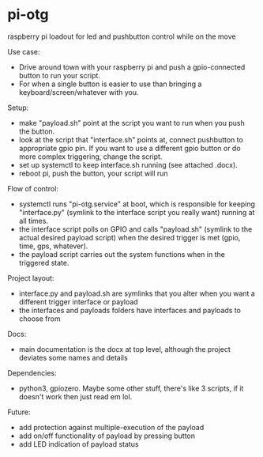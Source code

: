 # pi-otg
raspberry pi loadout for led and pushbutton control while on the move

Use case:
- Drive around town with your raspberry pi and push a gpio-connected button to run your script.
- For when a single button is easier to use than bringing a keyboard/screen/whatever with you.

Setup:
- make "payload.sh" point at the script you want to run when you push the button.
- look at the script that "interface.sh" points at, connect pushbutton to appropriate gpio pin. If you want to use a different gpio button or do more complex triggering, change the script.
- set up systemctl to keep interface.sh running (see attached .docx).
- reboot pi, push the button, your script will run

Flow of control:
- systemctl runs "pi-otg.service" at boot, which is responsible for keeping "interface.py" (symlink to the interface script you really want) running at all times.
- the interface script polls on GPIO and calls "payload.sh" (symlink to the actual desired payload script) when the desired trigger is met (gpio, time, gps, whatever).
- the payload script carries out the system functions when in the triggered state.

Project layout:
- interface.py and payload.sh are symlinks that you alter when you want a different trigger interface or payload
- the interfaces and payloads folders have interfaces and payloads to choose from

Docs:
- main documentation is the docx at top level, although the project deviates some names and details

Dependencies:
- python3, gpiozero. Maybe some other stuff, there's like 3 scripts, if it doesn't work then just read em lol.

Future:
- add protection against multiple-execution of the payload
- add on/off functionality of payload by pressing button
- add LED indication of payload status
